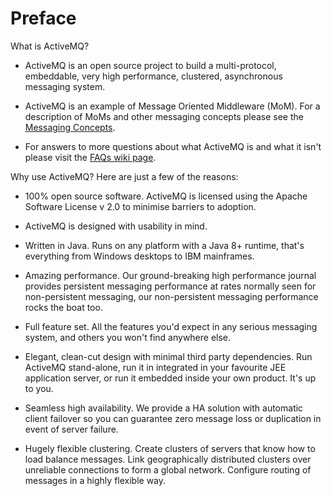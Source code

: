 # Preface

What is ActiveMQ?

-   ActiveMQ is an open source project to build a multi-protocol,
    embeddable, very high performance, clustered, asynchronous messaging
    system.

-   ActiveMQ is an example of Message Oriented Middleware (MoM). For a
    description of MoMs and other messaging concepts please see the [Messaging Concepts](messaging-concepts.md).

-   For answers to more questions about what ActiveMQ is and what it
    isn't please visit the [FAQs wiki
    page](todo).

Why use ActiveMQ? Here are just a few of the reasons:

-   100% open source software. ActiveMQ is licensed using the Apache
    Software License v 2.0 to minimise barriers to adoption.

-   ActiveMQ is designed with usability in mind.

-   Written in Java. Runs on any platform with a Java 8+ runtime, that's
    everything from Windows desktops to IBM mainframes.

-   Amazing performance. Our ground-breaking high performance journal
    provides persistent messaging performance at rates normally seen for
    non-persistent messaging, our non-persistent messaging performance
    rocks the boat too.

-   Full feature set. All the features you'd expect in any serious
    messaging system, and others you won't find anywhere else.

-   Elegant, clean-cut design with minimal third party dependencies. Run
    ActiveMQ stand-alone, run it in integrated in your favourite JEE
    application server, or run it embedded inside your own product. It's
    up to you.

-   Seamless high availability. We provide a HA solution with automatic
    client failover so you can guarantee zero message loss or
    duplication in event of server failure.

-   Hugely flexible clustering. Create clusters of servers that know how
    to load balance messages. Link geographically distributed clusters
    over unreliable connections to form a global network. Configure
    routing of messages in a highly flexible way.


